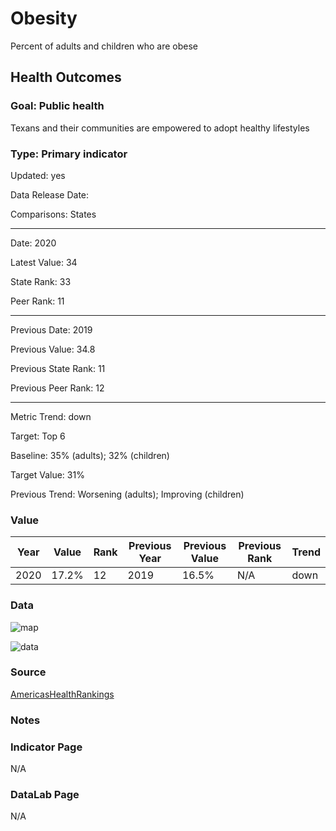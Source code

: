 # Obesity

Percent of adults and children who are obese

## Health Outcomes

### Goal: Public health

Texans and their communities are empowered to adopt healthy lifestyles

### Type: Primary indicator

Updated: yes

Data Release Date: 


Comparisons: States


----

Date: 2020

Latest Value: 34

State Rank: 33

Peer Rank: 11


----

Previous Date:  2019

Previous Value: 34.8

Previous State Rank:   11

Previous Peer Rank: 12


----
Metric Trend: down

Target: Top 6

Baseline: 35% (adults); 32% (children)

Target Value: 31%

Previous Trend: Worsening (adults); Improving (children)



### Value

| Year      |  Value      | Rank        | Previous Year | Previous Value | Previous Rank | Trend | 
| ----------- | ----------- | ----------- | ----------- | ----------- | ----------- | -----------|
|   2020       | 17.2%       |  12         |      2019   |   16.5%      |     N/A     |    down       | 

### Data

![map](./images/map_depression.PNG)

![data](./images/data_depression.PNG)


### Source

[AmericasHealthRankings](https://www.americashealthrankings.org/explore/annual/measure/Depression_a/state/TX)


### Notes


### Indicator Page

N/A


### DataLab Page

N/A
